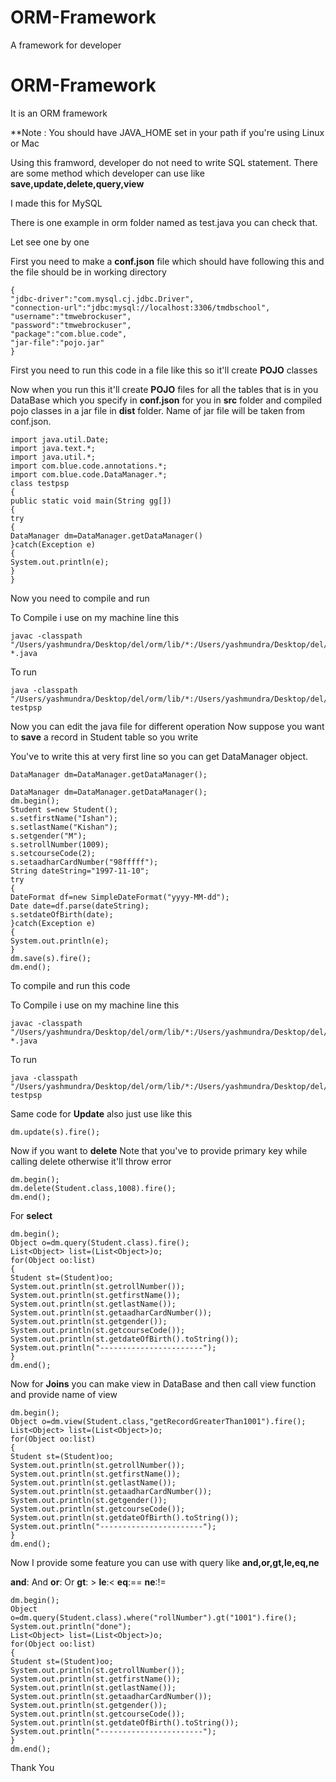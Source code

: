 # ORM-Framework
A framework for developer

# ORM-Framework
It is an ORM framework

**Note : You should have JAVA_HOME set in your path if you're using Linux or Mac

Using this framword, developer do not need to write SQL statement. There are some method which developer can use like **save,update,delete,query,view**

I made this for MySQL

There is one example in orm folder named as test.java you can check that.

Let see one by one 

First you need to make a **conf.json** file which should have following this and the file should be in working directory

```
{
"jdbc-driver":"com.mysql.cj.jdbc.Driver",
"connection-url":"jdbc:mysql://localhost:3306/tmdbschool",
"username":"tmwebrockuser",
"password":"tmwebrockuser",
"package":"com.blue.code",
"jar-file":"pojo.jar"
}
```

First you need to run this code in a file like this so it'll create **POJO** classes

Now when you run this it'll create **POJO** files for all the tables that is in you DataBase which you specify in **conf.json** for you in **src** folder and compiled pojo classes in a jar file in **dist** folder. Name of jar file will be taken from conf.json.
```
import java.util.Date;
import java.text.*;
import java.util.*;
import com.blue.code.annotations.*;
import com.blue.code.DataManager.*;
class testpsp
{
public static void main(String gg[])
{
try
{
DataManager dm=DataManager.getDataManager()
}catch(Exception e)
{
System.out.println(e);
}
}
```
Now you need to compile and run

To Compile i use on my machine line this 

```
javac -classpath "/Users/yashmundra/Desktop/del/orm/lib/*:/Users/yashmundra/Desktop/del/orm:." *.java
```

To run

```
java -classpath "/Users/yashmundra/Desktop/del/orm/lib/*:/Users/yashmundra/Desktop/del/orm:." testpsp
```

Now you can edit the java file for different operation
Now suppose you want to **save** a record in Student table so you write 

You've to write this at very first line so you can get DataManager object.
```
DataManager dm=DataManager.getDataManager();
```

```
DataManager dm=DataManager.getDataManager();    
dm.begin();
Student s=new Student();
s.setfirstName("Ishan");
s.setlastName("Kishan");
s.setgender("M");
s.setrollNumber(1009);
s.setcourseCode(2);
s.setaadharCardNumber("98fffff");
String dateString="1997-11-10";
try
{
DateFormat df=new SimpleDateFormat("yyyy-MM-dd");
Date date=df.parse(dateString);
s.setdateOfBirth(date);
}catch(Exception e)
{
System.out.println(e);
}
dm.save(s).fire();
dm.end();
```

To compile and run this code



To Compile i use on my machine line this 

```
javac -classpath "/Users/yashmundra/Desktop/del/orm/lib/*:/Users/yashmundra/Desktop/del/orm/dist:." *.java
```
To run

```
java -classpath "/Users/yashmundra/Desktop/del/orm/lib/*:/Users/yashmundra/Desktop/del/orm/dist:." testpsp
```

Same code for **Update** also just use like this 

```
dm.update(s).fire();
```

Now if you want to **delete** Note that you've to provide primary key while calling delete otherwise it'll throw error
```
dm.begin();
dm.delete(Student.class,1008).fire();
dm.end();
```
  
For **select**
```
dm.begin();
Object o=dm.query(Student.class).fire();
List<Object> list=(List<Object>)o;
for(Object oo:list)
{
Student st=(Student)oo;
System.out.println(st.getrollNumber());
System.out.println(st.getfirstName());
System.out.println(st.getlastName());
System.out.println(st.getaadharCardNumber());
System.out.println(st.getgender());
System.out.println(st.getcourseCode());
System.out.println(st.getdateOfBirth().toString());
System.out.println("-----------------------");
}
dm.end();
```

Now for **Joins** you can make view in DataBase and then call view function and provide name of view
```
dm.begin();
Object o=dm.view(Student.class,"getRecordGreaterThan1001").fire();
List<Object> list=(List<Object>)o;
for(Object oo:list)
{
Student st=(Student)oo;
System.out.println(st.getrollNumber());
System.out.println(st.getfirstName());
System.out.println(st.getlastName());
System.out.println(st.getaadharCardNumber());
System.out.println(st.getgender());
System.out.println(st.getcourseCode());
System.out.println(st.getdateOfBirth().toString());
System.out.println("-----------------------");
}
dm.end();
```

Now I provide some feature you can use with query like **and,or,gt,le,eq,ne**

**and**: And
**or**: Or
**gt**: >
**le**:<
**eq**:==
**ne**:!=
```
dm.begin();
Object o=dm.query(Student.class).where("rollNumber").gt("1001").fire();
System.out.println("done");
List<Object> list=(List<Object>)o;
for(Object oo:list)
{
Student st=(Student)oo;
System.out.println(st.getrollNumber());
System.out.println(st.getfirstName());
System.out.println(st.getlastName());
System.out.println(st.getaadharCardNumber());
System.out.println(st.getgender());
System.out.println(st.getcourseCode());
System.out.println(st.getdateOfBirth().toString());
System.out.println("-----------------------");
}
dm.end();
```

Thank You



